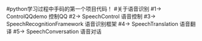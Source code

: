 #python学习过程中手码的第一个项目代码！
#关于语音识别
#1->  ControlQQdemo                   控制QQ
#2->  SpeechControl                   语音控制
#3->  SpeechRecognitionFramework      语音识别框架
#4->  SpeechTranslation               语音翻译
#5->  SpeechConversation              语音对话
